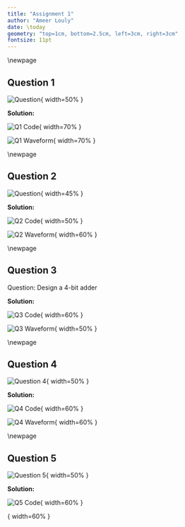 ```yaml
---
title: "Assignment 1"
author: "Ameer Louly"
date: \today
geometry: "top=1cm, bottom=2.5cm, left=3cm, right=3cm"
fontsize: 11pt
---
```


\newpage

## Question 1

![Question](image.png){ width=50% }

**Solution:**

![Q1 Code](Q1_code.png){ width=70% }

![Q1 Waveform](Q1_waveform.png){ width=70% }

\newpage

## Question 2

![Question](image-1.png){ width=45% }

**Solution:**

![Q2 Code](image-3.png){ width=50% }

![Q2 Waveform](image-2.png){ width=60% }

\newpage

## Question 3

Question: Design a 4-bit adder

**Solution:**

![Q3 Code](image-4.png){ width=60% }

![Q3 Waveform](image-5.png){ width=50% }

\newpage

## Question 4

![Question 4](image-6.png){ width=50% }

**Solution:**

![Q4 Code](image-8.png){ width=60% }

![Q4 Waveform](image-7.png){ width=60% }

\newpage

## Question 5

![Question 5](image-6.png){ width=50% }

**Solution:**

![Q5 Code](image-9.png){ width=60% }

{ width=60% }
